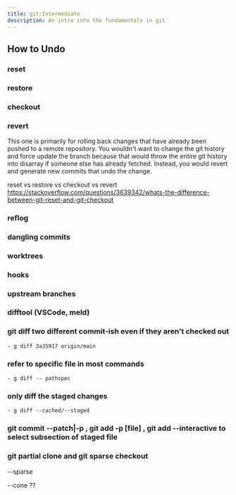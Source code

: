 ```yaml
---
title: git:Intermediate
description: An intro into the fundamentals in git
---
```


## How to Undo

### reset

### restore

### checkout

### revert

This one is primarily for rolling back changes that have already been pushed to a remote repository. You wouldn't want to change the git history and force update the branch because that would throw the entire git history into disarray if someone else has already fetched. Instead, you would revert and generate new commits that undo the change.

reset vs restore vs checkout        vs       revert
https://stackoverflow.com/questions/3639342/whats-the-difference-between-git-reset-and-git-checkout

### reflog

### dangling commits

### worktrees

### hooks

### upstream branches

### difftool (VSCode, meld)

### git diff two different commit-ish even if they aren't checked out
    - g diff 3a35917 origin/main

### refer to specific file in most commands
    - g diff -- pathspec

### only diff the staged changes
    - g diff --cached/--staged

### git commit --patch|-p , git add -p \[file\] , git add --interactive to select subsection of staged file

### git partial clone and git sparse checkout
--sparse

--cone ??
